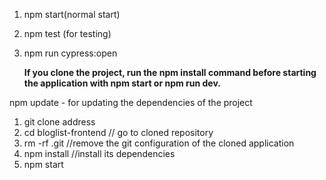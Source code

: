 <!-- starting server -->

1. npm start(normal start)
2. npm test (for testing) <!-- CI=true npm test  - for testing also -->
3. npm run cypress:open <!-- for testing through cypress -->

   **If you clone the project, run the npm install command before starting the application with npm start or npm run dev.**

npm update - for updating the dependencies of the project

<!-- when you clone project from github -->

1. git clone address
2. cd bloglist-frontend // go to cloned repository
3. rm -rf .git //remove the git configuration of the cloned application
4. npm install //install its dependencies
5. npm start
